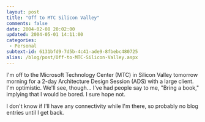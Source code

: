 ```yaml
---
layout: post
title: "Off to MTC Silicon Valley"
comments: false
date: 2004-02-08 20:02:00
updated: 2004-05-01 14:11:00
categories:
 - Personal
subtext-id: 6131bfd9-7d5b-4c41-ade9-8fbebc480725
alias: /blog/post/Off-to-MTC-Silicon-Valley.aspx
---
```



I'm off to the Microsoft Technology Center (MTC) in Silicon Valley tomorrow morning for a 2-day Architecture Design Session (ADS) with a large client. I'm optimistic. We'll see, though... I've had people say to me, "Bring a book," implying that I would be bored. I sure hope not.

I don't know if I'll have any connectivity while I'm there, so probably no blog entries until I get back.
